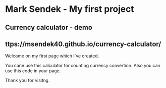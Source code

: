 # Mark Sendek - My first project 
## Currency calculator - demo
## ttps://msendek40.github.io/currency-calculator/  

Welcome on my first page which I've created.  

You cane use this calculator for counting currency convertion. Also you can use this code in your page. 

Thank you for visitng. 
